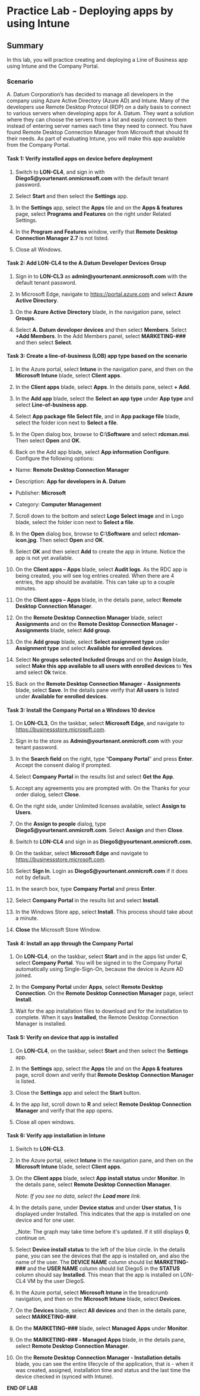 # Practice Lab - Deploying apps by using Intune

## Summary

In this lab, you will practice creating and deploying  a Line of Business app using Intune and the Company Portal.

### Scenario

A. Datum Corporation’s has decided to manage all developers in the company using Azure Active Directory (Azure AD) and Intune. Many of the developers use Remote Desktop Protocol (RDP) on a daily basis to connect to various servers when developing apps for A. Datum. They want a solution where they can choose the servers from a list and easily connect to them instead of entering server names each time they need to connect. You have found Remote Desktop Connection Manager from Microsoft that should fit their needs. As part of evaluating Intune, you will make this app available from the Company Portal. 

#### Task 1: Verify installed apps on device before deployment 

1.  Switch to **LON-CL4**, and sign in with
    **DiegoS\@yourtenant.onmicrosoft.com** with the default tenant password.

2.  Select **Start** and then select the **Settings** app.

3.  In the **Settings** app, select the **Apps** tile and on the **Apps &
    features** page, select **Programs and Features** on the right under Related Settings.

4.  In the **Program and Features** window, verify that **Remote Desktop
    Connection Manager 2.7** is not listed.

5.  Close all Windows.

#### Task 2: Add LON-CL4 to the A.Datum Developer Devices Group

1. Sign in to **LON-CL3** as **admin\@yourtenant.onmicrosoft.com** with the default tenant password.

2.  In Microsoft Edge, navigate to https://portal.azure.com and select
    **Azure Active Directory**.

3.  On the **Azure Active Directory** blade, in the navigation pane, select
    **Groups**.

4. Select **A. Datum developer devices** and then select **Members**. Select **+Add Members**. 
    In the Add Members panel, select **MARKETING-###** and then select **Select**. 

#### Task 3: Create a line-of-business (LOB) app type based on the scenario 

1.  In the Azure portal, select **Intune** in the navigation pane, and then on
    the **Microsoft Intune** blade, select **Client apps**.

2.  In the **Client apps** blade, select **Apps**. In the details pane, select **+
    Add**.

3.  In the **Add app** blade, select the **Select an app type** under **App
    type** and select **Line-of-business app**.

4.  Select **App package file Select file**, and in **App package file** blade,
    select the folder icon next to **Select a file**.

5.  In the Open dialog box, browse to **C:\\Software** and select **rdcman.msi**.
    Then select **Open** and **OK**.

6.  Back on the Add app blade, select **App information Configure**. Configure
    the following options:

-   Name: **Remote Desktop Connection Manager**

-   Description: **App for developers in A. Datum**

-   Publisher: **Microsoft**

-   Category: **Computer Management**

7.  Scroll down to the bottom and select **Logo Select image** and in Logo blade,
    select the folder icon next to **Select a file**.

8.  In the **Open** dialog box, browse to **C:\\Software** and select
    **rdcman-icon.jpg**. Then select **Open** and **OK**.

9.  Select **OK** and then select **Add** to create the app in Intune. Notice the
    app is not yet available. 

10. On the **Client apps – Apps** blade, select **Audit logs**.  As the RDC app
    is being created, you will see log entries created.  When there are 4 entries,
    the app should be available.  This can take up to a couple minutes.

10.  On the **Client apps – Apps** blade, in the details pane, select **Remote
    Desktop Connection Manager**.

11.  On the **Remote Desktop Connection Manager** blade, select **Assignments**
    and on the **Remote Desktop Connection Manager - Assignments** blade, select
    **Add group**.

12.  On the **Add group** blade, select **Select assignment type** under
    **Assignment type** and select **Available for enrolled devices**.

13.  Select **No groups selected Included Groups** and on the **Assign** blade,
    select **Make this app available to all users with enrolled devices** to **Yes**
    amd select **Ok** twice. 

14. Back on the **Remote Desktop Connection Manager - Assignments** blade, select
    **Save**. In the details pane verify that **All users** is listed
    under **Available for enrolled devices**.

#### Task 3: Install the Company Portal on a Windows 10 device

1.  On **LON-CL3**, On the taskbar, select **Microsoft Edge**, and navigate to
    <https://businessstore.microsoft.com>.

2.  Sign in to the store as **Admin\@yourtenant.onmicroft.com** with your tenant password.

3.  In the **Search field** on the right, type “**Company Portal**” and press
    **Enter**. Accept the consent dialog if prompted.

4.  Select **Company Portal** in the results list and select **Get the App**.

5.  Accept any agreements you are prompted with. On the Thanks for your order
    dialog, select **Close**.

6.  On the right side, under Unlimited licenses available, select **Assign to
    Users**.

7.  On the **Assign to people** dialog, type
    **DiegoS\@yourtenant.onmicroft.com**. Select **Assign** and then **Close**.

8.  Switch to **LON-CL4** and sign in as **DiegoS\@yourtenant.onmicroft.com.**

9.  On the taskbar, select **Microsoft Edge** and navigate to
    <https://businessstore.microsoft.com>.

10. Select **Sign In**. Login as **DiegoS\@yourtenant.onmicroft.com** if it does
    not by default.

11. In the search box, type **Company Portal** and press **Enter**.

12. Select **Company Portal** in the results list and select **Install**.

13. In the Windows Store app, select **Install**. This process should take about
    a minute.

14. **Close** the Microsoft Store Window.

#### Task 4: Install an app through the Company Portal

1.  On **LON-CL4**, on the taskbar, select **Start** and in the apps list under
    **C**, select **Company Portal**. You will be signed in to the Company Portal
    automatically using Single-Sign-On, because the device is Azure AD joined.

2.  In the **Company Portal** under **Apps**, select **Remote Desktop
    Connection**. On the **Remote Desktop Connection Manager** page, select
    **Install**.

3.  Wait for the app installation files to download and for the installation to
    complete. When it says **Installed**, the Remote Desktop Connection Manager
    is installed.

#### Task 5: Verify on device that app is installed

1.  On **LON-CL4**, on the taskbar, select **Start** and then select the
    **Settings** app.

2.  In the **Settings** app, select the **Apps** tile and on the **Apps &
    features** page, scroll down and verify that **Remote Desktop Connection
    Manager** is listed.

3.  Close the **Settings** app and select the **Start** button.

4.  In the app list, scroll down to **R** and select **Remote Desktop Connection
    Manager** and verify that the app opens.

5.  Close all open windows.

#### Task 6: Verify app installation in Intune

1.  Switch to **LON-CL3**.

2.  In the Azure portal, select **Intune** in the navigation pane, and then on
    the **Microsoft Intune** blade, select **Client apps**.

3.  On the **Client apps** blade, select **App install status** under
    **Monitor**. In the details pane, select **Remote Desktop Connection
    Manager**.

    _Note: If you see no data, select the **Load more** link._

4.  In the details pane, under **Device status** and under **User status**,
    **1** is displayed under Installed. This indicates that the app is installed
    on one device and for one user.

    _Note: The graph may take time before it's updated.  If it still displays
    **0**, continue on. 

5.  Select **Device install status** to the left of the blue circle. In the
    details pane, you can see the devices that the app is installed on, and also
    the name of the user. The **DEVICE NAME** column should list **MARKETING-###** and
    the **USER NAME** column should list DiegoS in the **STATUS** column should
    say **Installed**. This mean that the app is installed on LON-CL4 VM by the
    user DiegoS.

6.  In the Azure portal, select **Microsoft Intune** in the breadcrumb navigation, and then on
    the **Microsoft Intune** blade, select **Devices**.

7.  On the **Devices** blade, select **All devices** and then in the details
    pane, select **MARKETING-###**.

8.  On the **MARKETING-###** blade, select **Managed Apps** under
    **Monitor**.

9.  On the **MARKETING-### - Managed Apps** blade, in the details pane,
    select **Remote Desktop Connection Manager**.

10. On the **Remote Desktop Connection Manager - Installation details** blade,
    you can see the entire lifecycle of the application, that is - when it was
    created, assigned, installation time and status and the last time the device
    checked in (synced with Intune).

**END OF LAB**
